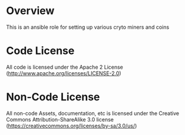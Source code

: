 Overview
=
This is an ansible role for setting up various cryto miners and coins

Code License
=
All code is licensed under the Apache 2 License (http://www.apache.org/licenses/LICENSE-2.0)

Non-Code License
=
All non-code Assets, documentation, etc is licensed under the Creative Commons Attribution-ShareAlike 3.0 license (https://creativecommons.org/licenses/by-sa/3.0/us/)
